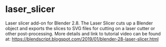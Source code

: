 # laser_slicer
Laser slicer add-on for Blender 2.8.
The Laser Slicer cuts up a Blender object and exports the slices to SVG files for cutting on a laser cutter or other post-processing.
More details and link to tutorial video can be found at:
	https://blendscript.blogspot.com/2019/01/blender-28-laser-slicer.html

